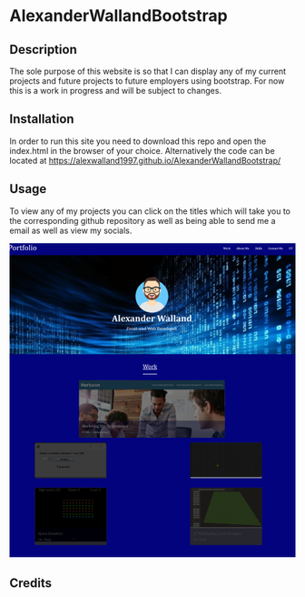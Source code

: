 # AlexanderWallandBootstrap

## Description

The sole purpose of this website is so that I can display any of my current projects and future projects to future employers using bootstrap. For now this is a work in progress and will be subject to changes.

## Installation

In order to run this site you need to download this repo and open the index.html in the browser of your choice. Alternatively the code can be located at https://alexwalland1997.github.io/AlexanderWallandBootstrap/

## Usage

To view any of my projects you can click on the titles which will take you to the corresponding github repository as well as being able to send me a email as well as view my socials.

![alt text](/images/screenshot.png)

## Credits
